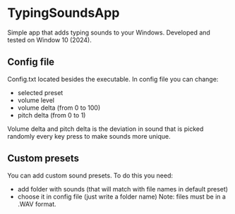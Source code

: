 # TypingSoundsApp
Simple app that adds typing sounds to your Windows.
Developed and tested on Window 10 (2024).

## Config file
Config.txt located besides the executable. In config file you can change:
- selected preset
- volume level
- volume delta (from 0 to 100)
- pitch delta (from 0 to 1)

Volume delta and pitch delta is the deviation in sound that is picked randomly every key press to make sounds more unique.

## Custom presets
You can add custom sound presets. To do this you need:
- add folder with sounds (that will match with file names in default preset)
- choose it in config file (just write a folder name)
Note: files must be in a .WAV format.
